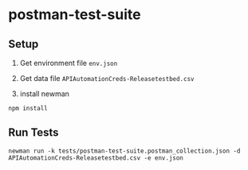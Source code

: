 # postman-test-suite

## Setup

1. Get environment file `env.json`

2. Get data file `APIAutomationCreds-Releasetestbed.csv`

3. install newman

```
npm install
```

## Run Tests

```
newman run -k tests/postman-test-suite.postman_collection.json -d APIAutomationCreds-Releasetestbed.csv -e env.json
```

